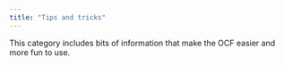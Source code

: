 ```yaml
---
title: "Tips and tricks"
---
```


This category includes bits of information that make the OCF easier and more
fun to use.

